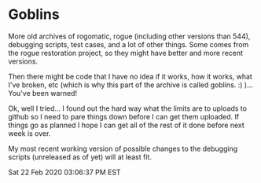 # Goblins

  More old archives of rogomatic, rogue (including other versions than 544), debugging scripts, test cases, and a lot of other things.  Some comes from the rogue restoration project, so they might have better and more recent versions.

  Then there might be code that I have no idea if it works, how it works, what I've broken, etc (which is why this part of the archive is called goblins.  :)  )...  You've been warned!

  Ok, well I tried...  I found out the hard way what the limits are to uploads to github so I need to pare things down before I can get them uploaded.  If things go as planned I hope I can get all of the rest of it done before next week is over.

  My most recent working version of possible changes to the debugging scripts (unreleased as of yet) will at least fit.


Sat 22 Feb 2020 03:06:37 PM EST
